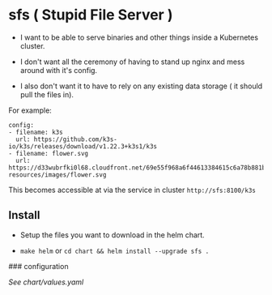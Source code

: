 # sfs ( Stupid File Server )

- I want to be able to serve binaries and other things inside a Kubernetes cluster.

- I don't want all the ceremony of having to stand up nginx and mess around with it's config.

- I also don't want it to have to rely on any existing data storage ( it should pull the files in).


For example:

```
config:
- filename: k3s
  url: https://github.com/k3s-io/k3s/releases/download/v1.22.3+k3s1/k3s
- filename: flower.svg
  url: https://d33wubrfki0l68.cloudfront.net/69e55f968a6f44613384615c6a78b881bfe28bd6/42cd3/_common-resources/images/flower.svg

```


This becomes accessible at via the service in cluster `http://sfs:8100/k3s`

## Install

- Setup the files you want to download in the helm chart.

- `make helm`  or `cd chart && helm install --upgrade sfs .`


### configuration

_See chart/values.yaml_